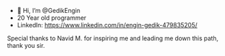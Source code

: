 - 👋 Hi, I’m @GedikEngin
- 20 Year old programmer
- LinkedIn: https://www.linkedin.com/in/engin-gedik-479835205/

Special thanks to Navid M. for inspiring me and leading me down this path, thank you sir.
